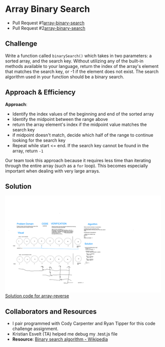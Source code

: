# Array Binary Search

- Pull Request #1[array-binary-search](https://github.com/dcalhoun286/data-structures-and-algorithms/pull/29)
- Pull Request #2[array-binary-search](https://github.com/dcalhoun286/data-structures-and-algorithms/pull/30)
<!-- Short summary or background information -->

## Challenge

Write a function called `binarySearch()` which takes in two parameters: a sorted array, and the search key. Without utilizing any of the built-in methods available to your language, return the index of the array's element that matches the search key, or -1 if the element does not exist. The search algorithm used in your function should be a binary search.

## Approach & Efficiency
<!-- What approach did you take? Why? What is the Big O space/time for this approach? -->

**Approach**:

- Identify the index values of the beginning and end of the sorted array
- Identify the midpoint between the range above
- return the array element's index if the midpoint value matches the search key
- if midpoint doesn't match, decide which half of the range to continue looking for the search key
- Repeat while start <= end. If the search key cannot be found in the array, return `-1`

Our team took this approach because it requires less time than iterating through the entire array (such as a `for` loop). This becomes especially important when dealing with very large arrays.

## Solution

<!-- Embedded whiteboard image -->
![array-reverse whiteboard](assets/array-binary-search.png)
[Solution code for array-reverse](array-binary-search.js)

## Collaborators and Resources

- I pair programmed with Cody Carpenter and Ryan Tipper for this code challenge assignment.
- Kristian Esvelt (TA) helped me debug my .test.js file
- **Resource**: [Binary search algorithm - Wikipedia](https://en.wikipedia.org/wiki/Binary_search_algorithm)
